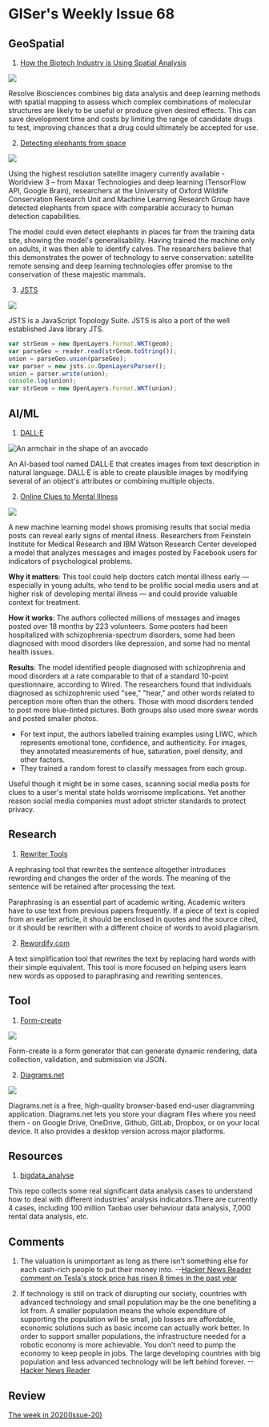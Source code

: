 # GISer's Weekly Issue 68

## GeoSpatial

1. [How the Biotech Industry is Using Spatial Analysis](https://www.gislounge.com/how-the-biotech-industry-is-using-spatial-analysis/)

![](https://cdn.shortpixel.ai/client/to_avif,q_lossy,ret_img,w_1100/https://www.gislounge.com/wp-content/uploads/2021/01/spatial-multinomics-lu-et-al-2020.png)

Resolve Biosciences combines big data analysis and deep learning methods with spatial mapping to assess which complex combinations of molecular structures are likely to be useful or produce given desired effects. This can save development time and costs by limiting the range of candidate drugs to test, improving chances that a drug could ultimately be accepted for use.

2. [Detecting elephants from space](https://nuadox.com/post/638430835121455104/detecting-elephants-from-space)

![](https://64.media.tumblr.com/330a68aed805cffd8328317f7dd05bd9/b0c284a6b721a8fd-0e/s1280x1920/74353fea5a59109823c02a8fb696af59062ab79a.jpg)

Using the highest resolution satellite imagery currently available - Worldview 3 – from Maxar Technologies and deep learning (TensorFlow API, Google Brain), researchers at the University of Oxford Wildlife Conservation Research Unit and Machine Learning Research Group have detected elephants from space with comparable accuracy to human detection capabilities.

The model could even detect elephants in places far from the training data site, showing the model's generalisability. Having trained the machine only on adults, it was then able to identify calves. The researchers believe that this demonstrates the power of technology to serve conservation: satellite remote sensing and deep learning technologies offer promise to the conservation of these majestic mammals.

3. [JSTS](https://github.com/bjornharrtell/jsts)

![](https://i.stack.imgur.com/TZ1rH.png)

JSTS is a JavaScript Topology Suite. JSTS is also a port of the well established Java library JTS.

```js
var strGeom = new OpenLayers.Format.WKT(geom);
var parseGeo = reader.read(strGeom.toString());
union = parseGeo.union(parseGeo);
var parser = new jsts.io.OpenLayersParser();
union = parser.write(union);
console.log(union);
var strGeom = new OpenLayers.Format.WKT(union);
```

## AI/ML

1. [DALL·E](https://openai.com/blog/dall-e/)

![An armchair in the shape of an avocado](https://camo.githubusercontent.com/fa50e77286b5540048cadf96038b35b42d6e97db262ee81a090333b2db350bc6/68747470733a2f2f7777772e77616e67626173652e636f6d2f626c6f67696d672f61737365742f3230323130312f6267323032313031303631302e6a7067)

An AI-based tool named DALL·E that creates images from text description in natural language. DALL·E is able to create plausible images by modifying several of an object's attributes or combining multiple objects.

2. [Online Clues to Mental Illness](https://blog.deeplearning.ai/blog/the-batch-clues-to-mental-illness-enterprise-ai-bias-in-compressed-models-u.s.-ai-strategy)

![](<https://blog.deeplearning.ai/hubfs/ezgif.com-gif-maker%20(70).gif>)

A new machine learning model shows promising results that social media posts can reveal early signs of mental illness. Researchers from Feinstein Institute for Medical Research and IBM Watson Research Center developed a model that analyzes messages and images posted by Facebook users for indicators of psychological problems.

**Why it matters**: This tool could help doctors catch mental illness early — especially in young adults, who tend to be prolific social media users and at higher risk of developing mental illness — and could provide valuable context for treatment.

**How it works**: The authors collected millions of messages and images posted over 18 months by 223 volunteers. Some posters had been hospitalized with schizophrenia-spectrum disorders, some had been diagnosed with mood disorders like depression, and some had no mental health issues.

**Results**: The model identified people diagnosed with schizophrenia and mood disorders at a rate comparable to that of a standard 10-point questionnaire, according to Wired. The researchers found that individuals diagnosed as schizophrenic used "see," "hear," and other words related to perception more often than the others. Those with mood disorders tended to post more blue-tinted pictures. Both groups also used more swear words and posted smaller photos.

- For text input, the authors labelled training examples using LIWC, which represents emotional tone, confidence, and authenticity. For images, they annotated measurements of hue, saturation, pixel density, and other factors.
- They trained a random forest to classify messages from each group.

Useful though it might be in some cases, scanning social media posts for clues to a user's mental state holds worrisome implications. Yet another reason social media companies must adopt stricter standards to protect privacy.

## Research

1. [Rewriter Tools](https://www.rewritertools.com/paraphrasing-tool#)

A rephrasing tool that rewrites the sentence altogether introduces rewording and changes the order of the words. The meaning of the sentence will be retained after processing the text.

Paraphrasing is an essential part of academic writing. Academic writers have to use text from previous papers frequently. If a piece of text is copied from an earlier article, it should be enclosed in quotes and the source cited, or it should be rewritten with a different choice of words to avoid plagiarism.

2. [Rewordify.com](https://rewordify.com/index.php)

A text simplification tool that rewrites the text by replacing hard words with their simple equivalent. This tool is more focused on helping users learn new words as opposed to paraphrasing and rewriting sentences.

## Tool

1. [Form-create](https://github.com/xaboy/form-create)

![](https://raw.githubusercontent.com/xaboy/form-create/dev/images/demo-live3.gif)

Form-create is a form generator that can generate dynamic rendering, data collection, validation, and submission via JSON.

2. [Diagrams.net](https://www.diagrams.net/)

![](https://www.diagrams.net/assets/svg/home-dia1.svg)

Diagrams.net is a free, high-quality browser-based end-user diagramming application. Diagrams.net lets you store your diagram files where you need them - on Google Drive, OneDrive, Github, GitLab, Dropbox, or on your local device. It also provides a desktop version across major platforms.

## Resources

1. [bigdata_analyse](https://github.com/TurboWay/bigdata_analyse)

This repo collects some real significant data analysis cases to understand how to deal with different industries' analysis indicators.There are currently 4 cases, including 100 million Taobao user behaviour data analysis, 7,000 rental data analysis, etc.

## Comments

1.  The valuation is unimportant as long as there isn't something else for each cash-rich people to put their money into.
    --[Hacker News Reader comment on Tesla's stock price has risen 8 times in the past year](https://news.ycombinator.com/item?id=25555452)

2.  If technology is still on track of disrupting our society, countries with advanced technology and small population may be the one benefiting a lot from. A smaller population means the whole expenditure of supporting the population will be small, job losses are affordable, economic solutions such as basic income can actually work better. In order to support smaller populations, the infrastructure needed for a robotic economy is more achievable. You don't need to pump the economy to keep people in jobs. The large developing countries with big population and less advanced technology will be left behind forever.
    --[Hacker News Reader](https://news.ycombinator.com/item?id=25558221)

## Review

[The week in 2020(Issue-20)](https://github.com/lkcozy/weekly/blob/master/docs/issue-20.md)
